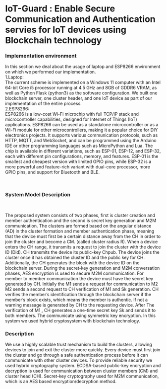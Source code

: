 # IoT-Guard : Enable Secure Communication and Authentication servies for IoT devices using Blockchain technology
<p>
<h3>Implementation environment</h3>
  
In this section we deal about the usage of laptop
and ESP8266 environment on which we
performed our implementation.<br>
1.Laptop:<br>
The current scheme is implemented on a Windows
11 computer with an Intel 64-bit Core i5 processor
running at 4.5 GHz and 8GB of GDDR6 VRAM,
as well as Python Flask (python3) as the software
configuration. We built one blockchain server,
one cluster header, and one IoT device as part of
our implementation of the entire process.<br>
2.ESP8266:<br>
ESP8266 is a low-cost Wi-Fi microchip with full
TCP/IP stack and microcontroller capabilities,
designed for Internet of Things (IoT) applications.
ESP8266 can be used as a standalone
microcontroller or as a Wi-Fi module for other
microcontrollers, making it a popular choice for
DIY electronics projects. It supports various
communication protocols, such as HTTP, MQTT,
and WebSocket, and can be programmed using the
Arduino IDE or other programming languages
such as MicroPython and Lua. The chip is
available in different variations, such as ESP-01,
ESP-12, and ESP-32, each with different pin
configurations, memory, and features. ESP-01 is
the smallest and cheapest version with limited
GPIO pins, while ESP-32 is a more powerful and
feature-rich variant with dual-core processor,
more GPIO pins, and support for Bluetooth and
BLE.
</p>
<br>
<h3>System Model Description</h3><br>
<p>
  The proposed system consists of two phases, first
is cluster creation and member authentication and
the second is secret key generation and M2M
communication. The clusters are formed based on
the angular distance (AD) in the cluster formation
and member authentication phase, meaning that
the device must first be a certain distance away
from the CH in order to join the cluster and
become a CM. (called cluster radius R). When a
device enters the CH range, it transmits a request
to join the cluster with the device ID (Did). CH
transmits the device its public-key Chpub. The
device joins the cluster once it has obtained the
cluster ID and the public key for CH.
Additionally, the CH generates the block with the
device ID on the blockchain server. During the
secret-key generation and M2M conversation
phases, AES encryption is used to secure M2M
communication. For member to member
communication the device must have the secret
key generated by CH. Initially the M1 sends a
request for communication to M2 M2 sends a
second request to CH verification of M1 and Sk
generation. CH verifies the member’s
identification through the blockchain server if the
member’s block exists, which means the member
is authentic. If not a warning message is generated
by CH to the requesting device. After The verification of M1 , CH generates a one-time secret
key Sk
and sends it to both members. The communicate
using symmetric key encryption. In this system we
used hybrid cryptosystem with blockchain
technology.
</p>

<h3>Description</h3>
<p>
  We use a highly scalable trust
mechanism to build the clusters, allowing devices
to join and exit the cluster more quickly. Every
device must first join the cluster and go through a
safe authentication process before it can
communicate with other cluster devices. To
provide reliable security we used hybrid
cryptography system. ECDSA-based public-key
encryption and decryption is used for
communication between cluster members (CM)
and cluster head (CH). Secret-key cryptography
used for M2M communication, which is an AES
based encryption/decryption method. 
</p>


